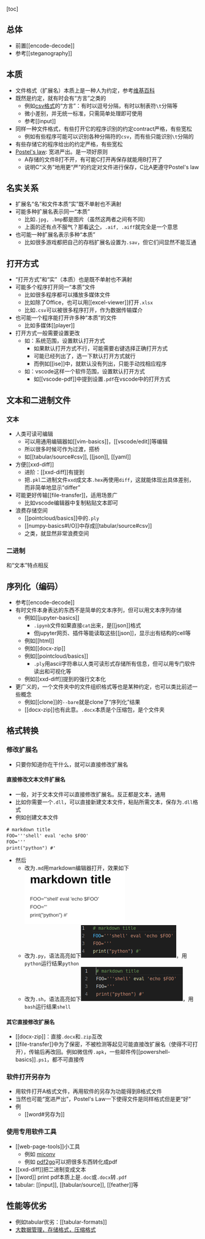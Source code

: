 [toc]
## 总体
- 前置[[encode-decode]]
- 参考[[steganography]]
## 本质
- 文件格式（扩展名）本质上是一种人为约定，参考[维基百科](https://zh.wikipedia.org/wiki/%E6%96%87%E4%BB%B6%E6%89%A9%E5%B1%95%E5%90%8D)
- 既然是约定，就有时会有“方言”之类的
  - 例如[csv格式](https://baike.baidu.com/item/CSV)的“方言”：有时以逗号分隔，有时以制表符`\t`分隔等
  - 微小差别，并无统一标准，只需简单处理即可使用
  - 参考[[input]]
- 同样一种文件格式，有些打开它的程序识别的约定contract严格，有些宽松
  - 例如有些程序可能可以识别各种分隔符的`csv`，而有些只能识别`\t`分隔的
- 有些存储它的程序给出的约定严格，有些宽松
- [Postel's law](https://en.wikipedia.org/wiki/Robustness_principle): 宽进严出。是一项好原则
  - A存储的文件B打不开，有可能C打开再保存就能用B打开了
  - 说明C“义务”地用更“严”的约定对文件进行保存，C比A更遵守Postel's law
## 名实关系
- 扩展名“名”和文件本质“实”既不单射也不满射
- 可能多种扩展名表示同一“本质”
  - 比如`.jpg, .bmp`都是图片（虽然这两者之间有不同）
  - 上面的还有点不服气？那看[这个](https://gearspace.com/board/music-for-picture/1185537-aiff-vs-aif.html)，`.aif, .aiff`就完全是一个意思
- 也可能一种扩展名表示多种“本质”
  - 比如很多游戏都把自己的存档扩展名设置为`.sav`，但它们间显然不能互通
## 打开方式
- “打开方式”和“实”（本质）也是既不单射也不满射
- 可能多个程序打开同一“本质”文件
  - 比如很多程序都可以播放多媒体文件
  - 比如除了Office，也可以用[[excel-viewer]]打开`.xlsx`
  - 比如`.csv`可以被很多程序打开，作为数据传输媒介
- 也可能一个程序能打开许多种“本质”的文件
  - 比如多媒体[[player]]
- 打开方式一般需要设置更改
  - 如：系统范围，设置默认打开方式
    - 如果默认打开方式不行，可能需要右键选择正确打开方式
    - 可能已经列出了，选一下默认打开方式就行
    - 而例如[[ise]]中，就默认没有列出，只能手动找相应程序
  - 如：vscode这样一个软件范围，设置默认打开方式
    - 如[[vscode-pdf]]中提到设置`.pdf`在vscode中的打开方式
## 文本和二进制文件
### 文本
- 人类可读可编辑
  - 可以用通用编辑器如[[vim-basics]]，[[vscode/edit]]等编辑
  - 所以很多时候可作为过渡，搭桥
  - 如[[tabular/source#csv]], [[json]], [[yaml]]
- 方便[[xxd-diff]]
  - 进阶：[[xxd-diff]]有提到
  - 把`.pkl`二进制文件`xxd`成文本`.hex`再使用`diff`，这就能体现出具体差别，而非简单地显示“differ”
- 可能更好传输[[file-transfer]]，适用场景广
  - 比如vscode编辑器中复制粘贴文本即可
- 浪费存储空间
  - [[pointcloud/basics]]中的`.ply`
  - [[numpy-basics#I/O]]中存成[[tabular/source#csv]]
  - 之类，就显然非常浪费空间
### 二进制
和“文本”特点相反
## 序列化（编码）
- 参考[[encode-decode]]
- 有时文件本身表达的东西不是简单的文本序列，但可以用文本序列存储
  - 例如[[jupyter-basics]]
    - `.ipynb`文件如果直接`cat`出来，是[[json]]格式
    - 但jupyter网页、插件等能读取这些[[json]]，显示出有结构的cell等
  - 例如[[html]]
  - 例如[[docx-zip]]
  - 例如[[pointcloud/basics]]
    - `.ply`用ascii字符串以人类可读形式存储所有信息，但可以用专门软件读出和可视化等
  - 例如[[xxd-diff]]提到的强行文本化
- 更广义的，一个文件夹中的文件组织格式等也是某种约定，也可以类比前述一些概念
  - 例如[[clone]]的`--bare`就是clone了“序列化”结果
  - [[docx-zip]]也有此意。`.docx`本质是个压缩包，是个文件夹
## 格式转换
### 修改扩展名
- 只要你知道你在干什么，就可以直接修改扩展名
#### 直接修改文本文件扩展名
- 一般，对于文本文件可以直接修改扩展名。反正都是文本，通用
- 比如你需要一个`.dll`，可以直接新建文本文件，粘贴所需文本，保存为`.dll`格式
- 例如创建文本文件
```text
# markdown title
FOO='''shell' eval 'echo $FOO'
FOO='''
print("python") #'
```
- 然后
  - 改为`.md`用markdown编辑器打开，效果如下![](file-format-example/markdown.png)
  - 改为`.py`，语法高亮如下![](file-format-example/python.png)，用`python`运行结果`python`
  - 改为`.sh`，语法高亮如下![](file-format-example/shell.png)，用`bash`运行结果`shell`
#### 其它直接修改扩展名
- [[docx-zip]]：直接`.docx`和`.zip`互改
- [[file-transfer]]中为了保密，不被检测等起见可能直接改扩展名（使得不可打开），传输后再改回。例如微信传`.apk`，一些邮件传[[powershell-basics]]`.ps1`，都不可直接传
### 软件打开另存为
- 用软件打开A格式文件，再用软件的另存为功能得到B格式文件
- 当然也可能“宽进严出”，Postel's Law一下使得文件是同样格式但是更“好”
- 例
  - [[word#另存为]]
### 使用专用软件工具
- [[web-page-tools]]小工具
  - 例如 [miconv](https://miconv.com/)
  - 例如 [pdf2go](https://www.pdf2go.com/)可以把很多东西转化成pdf
- [[xxd-diff]]把二进制变成文本
- [[word]] print pdf本质上是`.doc`或`.docx`转`.pdf`
- tabular: [[input]], [[tabular/source]], [[feather]]等
## 性能等优劣
- 例如tabular优劣：[[tabular-formats]]
- [大数据管理，存储格式，压缩格式](https://zhuanlan.zhihu.com/p/635442922)